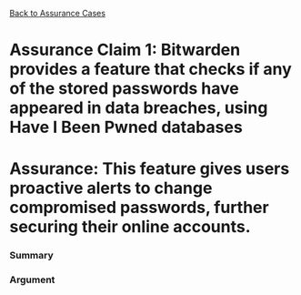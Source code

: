 [Back to Assurance Cases](https://github.com/PatrickBN/CYBR8420_Team5/blob/main/Assurance%20Cases.md)
# Assurance Claim 1: Bitwarden provides a feature that checks if any of the stored passwords have appeared in data breaches, using Have I Been Pwned databases

# Assurance: This feature gives users proactive alerts to change compromised passwords, further securing their online accounts.

### Summary



### Argument

